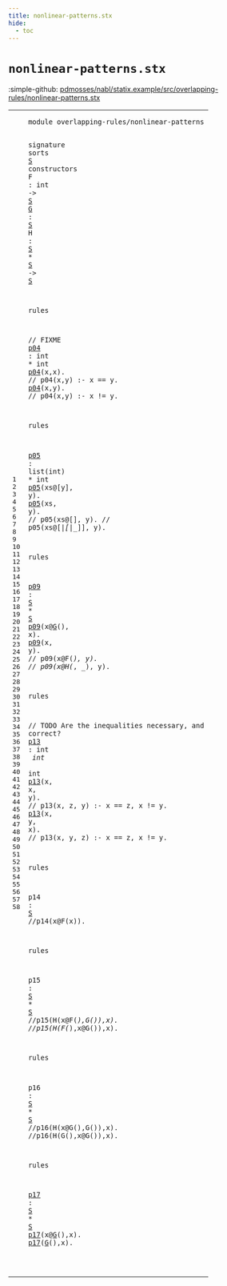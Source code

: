 ```yaml
---
title: nonlinear-patterns.stx
hide:
  - toc
---
```


# `nonlinear-patterns.stx`

:simple-github: [pdmosses/nabl/statix.example/src/overlapping-rules/nonlinear-patterns.stx]

[pdmosses/nabl/statix.example/src/overlapping-rules/nonlinear-patterns.stx]: https://github.com/pdmosses/nabl/blob/master/statix.example/src/overlapping-rules/nonlinear-patterns.stx "The source file on GitHub"

<div class="stx"><table class="highlighttable"><tbody><tr><td class="linenos"><div class="linenodiv"><pre><span></span>1
2
3
4
5
6
7
8
9
10
11
12
13
14
15
16
17
18
19
20
21
22
23
24
25
26
27
28
29
30
31
32
33
34
35
36
37
38
39
40
41
42
43
44
45
46
47
48
49
50
51
52
53
54
55
56
57
58
</pre></div></td>
<td class="code"><pre><code><span class="keyword">module</span> <span id="overlapping-rules/nonlinear-patterns_7_43" title="Not referenced locally, nor via imports"><span class="token sort_Id">overlapping-rules/nonlinear-patterns</span></span>

<span class="keyword">signature</span>
  <span class="keyword">sorts</span> <span class="cons_SortDecl"><a href="#S_93_94" id="S_63_64" title="Referenced at line 5, 6, 7, 7, 7, 25, 25, 39, 44, 44, 50, 50, 56, 56"><span class="token sort_Id">S</span></a></span> <span class="keyword">constructors</span>
    <span class="cons_OpDecl"><span id="F_82_83" title="Not referenced locally, nor via imports"><span class="token sort_Id">F</span></span> <span class="operator">:</span> <span class="cons_IntSort">int</span> <span class="operator">-&gt;</span> <span class="cons_SimpleSort"><a href="#S_63_64" id="S_93_94" title="Defined at line 4"><span class="token sort_Id">S</span></a></span></span>
    <span class="cons_OpDecl"><a href="#G_384_385" id="G_99_100" title="Referenced at line 26, 57, 58"><span class="token sort_Id">G</span></a> <span class="operator">:</span> <span class="cons_SimpleSort"><a href="#S_63_64" id="S_103_104" title="Defined at line 4"><span class="token sort_Id">S</span></a></span></span>
    <span class="cons_OpDecl"><span id="H_109_110" title="Not referenced locally, nor via imports"><span class="token sort_Id">H</span></span> <span class="operator">:</span> <span class="cons_SimpleSort"><a href="#S_63_64" id="S_113_114" title="Defined at line 4"><span class="token sort_Id">S</span></a></span> <span class="operator">*</span> <span class="cons_SimpleSort"><a href="#S_63_64" id="S_117_118" title="Defined at line 4"><span class="token sort_Id">S</span></a></span> <span class="operator">-&gt;</span> <span class="cons_SimpleSort"><a href="#S_63_64" id="S_122_123" title="Defined at line 4"><span class="token sort_Id">S</span></a></span></span>

<span class="keyword">rules</span>

  <span class="layout">// FIXME</span>
  <a href="#p04_163_166" id="p04_145_148" title="Referenced at line 13, 14"><span class="token sort_Id">p04</span></a> <span class="operator">:</span> <span class="cons_IntSort">int</span> <span class="operator">*</span> <span class="cons_IntSort">int</span>
  <a href="#p04_145_148" id="p04_163_166" title="Defined at line 12"><span class="token sort_Id">p04</span></a><span class="operator">(</span><span class="cons_Var"><span id="x_167_168" title="Not referenced locally, nor via imports"><span class="token sort_Id">x</span></span></span><span class="operator">,</span><span class="cons_Var">x</span><span class="operator">).</span> <span class="layout">// p04(x,y) :- x == y.</span>
  <a href="#p04_145_148" id="p04_198_201" title="Defined at line 12"><span class="token sort_Id">p04</span></a><span class="operator">(</span><span class="cons_Var"><span id="x_202_203" title="Not referenced locally, nor via imports"><span class="token sort_Id">x</span></span></span><span class="operator">,</span><span class="cons_Var"><span id="y_204_205" title="Not referenced locally, nor via imports"><span class="token sort_Id">y</span></span></span><span class="operator">).</span> <span class="layout">// p04(x,y) :- x != y.</span>

<span class="keyword">rules</span>  

  <a href="#p05_267_270" id="p05_243_246" title="Referenced at line 19, 20"><span class="token sort_Id">p05</span></a> <span class="operator">:</span> <span class="keyword">list</span><span class="operator">(</span><span class="cons_IntSort">int</span><span class="operator">)</span> <span class="operator">*</span> <span class="cons_IntSort">int</span>
  <a href="#p05_243_246" id="p05_267_270" title="Defined at line 18"><span class="token sort_Id">p05</span></a><span class="operator">(</span><span class="cons_Var"><span id="xs_271_273" title="Not referenced locally, nor via imports"><span class="token sort_Id">xs</span></span></span><span class="operator">@[</span><span class="cons_Var"><span id="y_275_276" title="Not referenced locally, nor via imports"><span class="token sort_Id">y</span></span></span><span class="operator">],</span> <span class="cons_Var">y</span><span class="operator">).</span>
  <a href="#p05_243_246" id="p05_285_288" title="Defined at line 18"><span class="token sort_Id">p05</span></a><span class="operator">(</span><span class="cons_Var"><span id="xs_289_291" title="Not referenced locally, nor via imports"><span class="token sort_Id">xs</span></span></span><span class="operator">,</span> <span class="cons_Var"><span id="y_293_294" title="Not referenced locally, nor via imports"><span class="token sort_Id">y</span></span></span><span class="operator">).</span> <span class="layout">// p05(xs@[], y).</span>
              <span class="layout">// p05(xs@[_|[_|_]], y).</span>

<span class="keyword">rules</span>

  <a href="#p09_378_381" id="p09_364_367" title="Referenced at line 26, 27"><span class="token sort_Id">p09</span></a> <span class="operator">:</span> <span class="cons_SimpleSort"><a href="#S_63_64" id="S_370_371" title="Defined at line 4"><span class="token sort_Id">S</span></a></span> <span class="operator">*</span> <span class="cons_SimpleSort"><a href="#S_63_64" id="S_374_375" title="Defined at line 4"><span class="token sort_Id">S</span></a></span>
  <a href="#p09_364_367" id="p09_378_381" title="Defined at line 25"><span class="token sort_Id">p09</span></a><span class="operator">(</span><span class="cons_Var">x</span><span class="operator">@</span><span class="cons_Op"><a href="#G_99_100" id="G_384_385" title="Defined at line 6"><span class="token sort_Id">G</span></a>()</span><span class="operator">,</span> <span class="cons_Var"><span id="x_389_390" title="Not referenced locally, nor via imports"><span class="token sort_Id">x</span></span></span><span class="operator">).</span>
  <a href="#p09_364_367" id="p09_395_398" title="Defined at line 25"><span class="token sort_Id">p09</span></a><span class="operator">(</span><span class="cons_Var"><span id="x_399_400" title="Not referenced locally, nor via imports"><span class="token sort_Id">x</span></span></span><span class="operator">,</span> <span class="cons_Var"><span id="y_402_403" title="Not referenced locally, nor via imports"><span class="token sort_Id">y</span></span></span><span class="operator">).</span> <span class="layout">// p09(x@F(_), y).</span>
             <span class="layout">// p09(x@H(_, _), y).</span>

<span class="keyword">rules</span>

  <span class="layout">// TODO Are the inequalities necessary, and correct?</span>
  <a href="#p13_549_552" id="p13_525_528" title="Referenced at line 34, 35"><span class="token sort_Id">p13</span></a> <span class="operator">:</span> <span class="cons_IntSort">int</span> <span class="operator">*</span> <span class="cons_IntSort">int</span> <span class="operator">*</span> <span class="cons_IntSort">int</span>
  <a href="#p13_525_528" id="p13_549_552" title="Defined at line 33"><span class="token sort_Id">p13</span></a><span class="operator">(</span><span class="cons_Var">x</span><span class="operator">,</span> <span class="cons_Var"><span id="x_556_557" title="Not referenced locally, nor via imports"><span class="token sort_Id">x</span></span></span><span class="operator">,</span> <span class="cons_Var"><span id="y_559_560" title="Not referenced locally, nor via imports"><span class="token sort_Id">y</span></span></span><span class="operator">).</span> <span class="layout">// p13(x, z, y) :- x == z, x != y.</span>
  <a href="#p13_525_528" id="p13_600_603" title="Defined at line 33"><span class="token sort_Id">p13</span></a><span class="operator">(</span><span class="cons_Var">x</span><span class="operator">,</span> <span class="cons_Var"><span id="y_607_608" title="Not referenced locally, nor via imports"><span class="token sort_Id">y</span></span></span><span class="operator">,</span> <span class="cons_Var"><span id="x_610_611" title="Not referenced locally, nor via imports"><span class="token sort_Id">x</span></span></span><span class="operator">).</span> <span class="layout">// p13(x, y, z) :- x == z, x != y.</span>

<span class="keyword">rules</span>

  <span id="p14_659_662" title="Not referenced locally, nor via imports"><span class="token sort_Id">p14</span></span> <span class="operator">:</span> <span class="cons_SimpleSort"><a href="#S_63_64" id="S_665_666" title="Defined at line 4"><span class="token sort_Id">S</span></a></span>
<span class="layout">//p14(x@F(x)).</span>

<span class="keyword">rules</span>

  <span id="p15_692_695" title="Not referenced locally, nor via imports"><span class="token sort_Id">p15</span></span> <span class="operator">:</span> <span class="cons_SimpleSort"><a href="#S_63_64" id="S_698_699" title="Defined at line 4"><span class="token sort_Id">S</span></a></span> <span class="operator">*</span> <span class="cons_SimpleSort"><a href="#S_63_64" id="S_702_703" title="Defined at line 4"><span class="token sort_Id">S</span></a></span>
<span class="layout">//p15(H(x@F(_),G()),x).</span>
<span class="layout">//p15(H(F(_),x@G()),x).</span>

<span class="keyword">rules</span>

  <span id="p16_762_765" title="Not referenced locally, nor via imports"><span class="token sort_Id">p16</span></span> <span class="operator">:</span> <span class="cons_SimpleSort"><a href="#S_63_64" id="S_768_769" title="Defined at line 4"><span class="token sort_Id">S</span></a></span> <span class="operator">*</span> <span class="cons_SimpleSort"><a href="#S_63_64" id="S_772_773" title="Defined at line 4"><span class="token sort_Id">S</span></a></span>
<span class="layout">//p16(H(x@G(),G()),x).</span>
<span class="layout">//p16(H(G(),x@G()),x).</span>

<span class="keyword">rules</span>

  <a href="#p17_844_847" id="p17_830_833" title="Referenced at line 57, 58"><span class="token sort_Id">p17</span></a> <span class="operator">:</span> <span class="cons_SimpleSort"><a href="#S_63_64" id="S_836_837" title="Defined at line 4"><span class="token sort_Id">S</span></a></span> <span class="operator">*</span> <span class="cons_SimpleSort"><a href="#S_63_64" id="S_840_841" title="Defined at line 4"><span class="token sort_Id">S</span></a></span>
  <a href="#p17_830_833" id="p17_844_847" title="Defined at line 56"><span class="token sort_Id">p17</span></a><span class="operator">(</span><span class="cons_Var">x</span><span class="operator">@</span><span class="cons_Op"><a href="#G_99_100" id="G_850_851" title="Defined at line 6"><span class="token sort_Id">G</span></a>()</span><span class="operator">,</span><span class="cons_Var"><span id="x_854_855" title="Not referenced locally, nor via imports"><span class="token sort_Id">x</span></span></span><span class="operator">).</span>
  <a href="#p17_830_833" id="p17_860_863" title="Defined at line 56"><span class="token sort_Id">p17</span></a><span class="operator">(</span><span class="cons_Op"><a href="#G_99_100" id="G_864_865" title="Defined at line 6"><span class="token sort_Id">G</span></a>()</span><span class="operator">,</span><span class="cons_Var"><span id="x_868_869" title="Not referenced locally, nor via imports"><span class="token sort_Id">x</span></span></span><span class="operator">).</span>

</code></pre></td></tr></tbody></table></div>